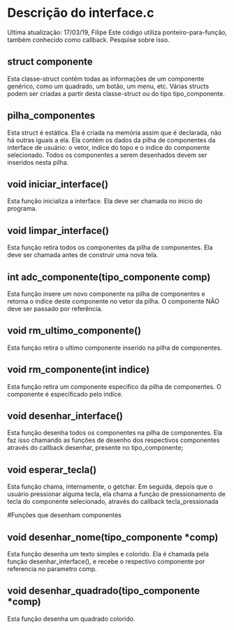 # Descrição do interface.c
Ultima atualização: 17/03/19, Filipe Este código utiliza ponteiro-para-função, também conhecido como callback. Pesquise sobre isso.

## struct componente
Esta classe-struct contém todas as informações de um componente genérico, como um quadrado, um botão, um menu, etc. Várias structs podem ser criadas a partir desta classe-struct ou do tipo tipo_componente.

## pilha_componentes
Esta struct é estática. Ela é criada na memória assim que é declarada, não há outras iguais a ela. Ela contém os dados da pilha de componentes da interface de usuário: o vetor, indice do topo e o indice do componente selecionado. Todos os componentes a serem desenhados devem ser inseridos nesta pilha.

## void iniciar_interface()
Esta função inicializa a interface. Ela deve ser chamada no inicio do programa.

## void limpar_interface()
Esta função retira todos os componentes da pilha de componentes. Ela deve ser chamada antes de construir uma nova tela.

## int adc_componente(tipo_componente comp)
Esta função insere um novo componente na pilha de componentes e retorna o indice deste componente no vetor da pilha. O componente NÃO deve ser passado por referência.

## void rm_ultimo_componente()
Esta função retira o ultimo componente inserido na pilha de componentes.

## void rm_componente(int indice)
Esta função retira um componente especifico da pilha de componentes. O componente é especificado pelo indice.

## void desenhar_interface()
Esta função desenha todos os componentes na pilha de componentes. Ela faz isso chamando as funções de desenho dos respectivos componentes através do callback desenhar, presente no tipo_componente;

## void esperar_tecla()
Esta função chama, internamente, o getchar. Em seguida, depois que o usuário pressionar alguma tecla, ela chama a função de pressionamento de tecla do componente selecionado, através do callback tecla_pressionada

#Funções que desenham componentes
## void desenhar_nome(tipo_componente *comp)
Esta função desenha um texto simples e colorido. Ela é chamada pela função desenhar_interface(), e recebe o respectivo componente por referencia no parametro comp.

## void desenhar_quadrado(tipo_componente *comp)
Esta função desenha um quadrado colorido.

